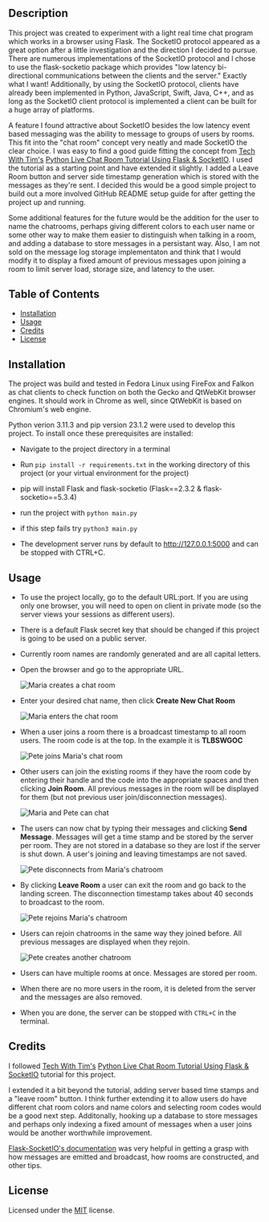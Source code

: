 # <Live-Chat-Flask>

## Description

This project was created to experiment with a light real time chat program which works in a browser using Flask. The SocketIO protocol appeared as a great option after a little investigation and the direction I decided to pursue. There are numerous implementations of the SocketIO protocol and I chose to use the flask-socketio package which provides "low latency bi-directional communications between the clients and the server." Exactly what I want! Additionally, by using the SocketIO protocol, clients have already been  implemented in Python, JavaScript, Swift, Java, C++, and as long as the SocketIO client protocol is implemented a client can be built for a huge array of platforms.

A feature I found attractive about SocketIO besides the low latency event based messaging was the ability to message to groups of users by rooms. This fit into the "chat room" concept very neatly and made SocketIO the clear choice. I was easy to find a good guide fitting the concept from [Tech With Tim's](https://www.youtube.com/@TechWithTim) [Python Live Chat Room Tutorial Using Flask & SocketIO](https://www.youtube.com/watch?v=mkXdvs8H7TA). I used the tutorial as a starting point and have extended it slightly. I added a Leave Room button and server side timestamp generation which is stored with the messages as they're sent. I decided this would be a good simple project to build out a more involved GitHub README setup guide for after getting the project up and running.

Some additional features for the future would be the addition for the user to name the chatrooms, perhaps giving different colors to each user name or some other way to make them easier to distinguish when talking in a room, and adding a database to store messages in a persistant way. Also, I am not sold on the message log storage implementaton and think that I would modify it to display a fixed amount of previous messages upon joining a room to limit server load, storage size, and latency to the user.

## Table of Contents

- [Installation](#installation)
- [Usage](#usage)
- [Credits](#credits)
- [License](#license)

## Installation

The project was build and tested in Fedora Linux using FireFox and Falkon as chat clients to check function on both the Gecko and QtWebKit browser engines. It should work in Chrome as well, since QtWebKit is based on Chromium's web engine.

 Python verion 3.11.3 and pip version 23.1.2 were used to develop this project. To install once these prerequisites are installed:

- Navigate to the project directory in a terminal 
- Run `pip install -r requirements.txt` in the working directory of this project (or your virtual environment for the project)
- pip will install Flask and flask-socketio (Flask==2.3.2 & flask-socketio==5.3.4)

- run the project with `python main.py`
- if this step fails try `python3 main.py`

- The development server runs by default to http://127.0.0.1:5000 and can be stopped with CTRL+C.


## Usage

- To use the project locally, go to the default URL:port. If you are using only one browser, you will need to open on client in private mode (so the server views your sessions as different users).

- There is a default Flask secret key that should be changed if this project is going to be used on a public server.

- Currently room names are randomly generated and are all capital letters.

- Open the browser and go to the appropriate URL.

   ![Maria creates a chat room](assets/images/1-first-user.png)

- Enter your desired chat name, then click **Create New Chat Room**
 
   ![Maria enters the chat room](assets/images/2-maria-new-room.png)

- When a user joins a room there is a broadcast timestamp to all room users. The room code is at the top.
In the example it is **TLBSWGOC**

   ![Pete joins Maria's chat room](assets/images/3-pete-joins-marias-room.png)

- Other users can join the existing rooms if they have the room code by entering their handle and the code into
the appropriate spaces and then clicking **Join Room**. All previous messages in the room will be displayed for them (but not previous user join/disconnection messages). 

   ![Maria and Pete can chat](assets/images/4-pete-maria-chat.png)

- The users can now chat by typing their messages and clicking **Send Message**. Messages will get a time stamp and
be stored by the server per room. They are not stored in a database so they are lost if the server is shut down. A user's joining and leaving timestamps are not saved.

   ![Pete disconnects from Maria's chatroom](assets/images/5-pete-leaves-chat.png)

- By clicking **Leave Room** a user can exit the room and go back to the landing screen. The disconnection timestamp
takes about 40 seconds to broadcast to the room.

   ![Pete rejoins Maria's chatroom](assets/images/6-pete-rejoins-chat.png)

- Users can rejoin chatrooms in the same way they joined before. All previous messages are displayed when they rejoin.

   ![Pete creates another chatroom](assets/images/7-pete-has-two-rooms.png)

- Users can have multiple rooms at once. Messages are stored per room. 

- When there are no more users in the room, it is deleted from the server and the messages are also removed.

- When you are done, the server can be stopped with `CTRL+C` in the terminal.


## Credits

I followed [Tech With Tim's](https://www.youtube.com/@TechWithTim) [Python Live Chat Room Tutorial Using Flask & SocketIO](https://www.youtube.com/watch?v=mkXdvs8H7TA) tutorial for this project. 

I extended it a bit beyond the tutorial, adding server based time stamps and a "leave room" button. I think further extending it to allow users do have different chat room colors and name colors and selecting room codes would be a good next step. Additonally, hooking up a database to store messages and perhaps only indexing a fixed amount of messages when a user joins would be another worthwhile improvement.

[Flask-SocketIO's documentation](https://flask-socketio.readthedocs.io/en/latest/intro.html) was very helpful in getting a grasp with how messages are emitted and broadcast, how rooms are constructed, and other tips. 

## License

Licensed under the [MIT](LICENSE) license.

